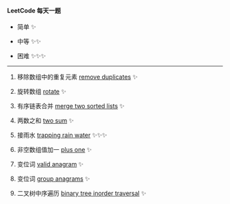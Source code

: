 #### LeetCode 每天一题

* 简单 ✨ 

* 中等 ✨✨

* 困难 ✨✨✨ 

***

1. 移除数组中的重复元素 [remove duplicates](https://leetcode-cn.com/problems/remove-duplicates-from-sorted-array/) ✨

2. 旋转数组 [rotate](https://leetcode-cn.com/problems/rotate-array/) ✨
3. 有序链表合并 [merge two sorted lists](https://leetcode-cn.com/problems/merge-two-sorted-lists/) ✨
4. 两数之和 [two sum](https://leetcode-cn.com/problems/two-sum/) ✨
5. 接雨水 [trapping rain water](https://leetcode-cn.com/problems/trapping-rain-water/) ✨✨✨
6. 非空数组值加一 [plus one](https://leetcode-cn.com/problems/plus-one/) ✨
7. 变位词 [valid anagram](https://leetcode-cn.com/problems/valid-anagram/) ✨
8. 变位词 [group anagrams](https://leetcode-cn.com/problems/group-anagrams/) ✨
9. 二叉树中序遍历 [binary tree inorder traversal](https://leetcode-cn.com/problems/binary-tree-inorder-traversal/) ✨